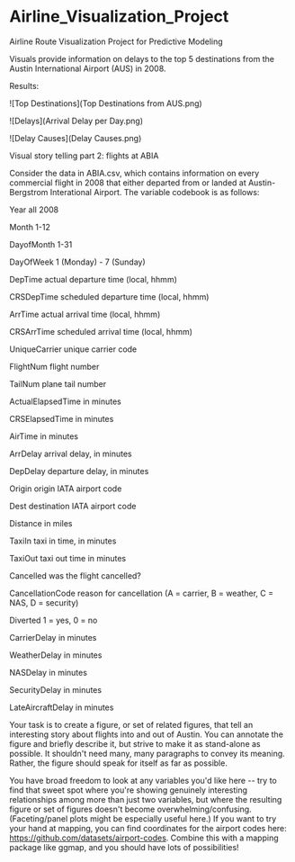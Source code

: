 # Airline_Visualization_Project

Airline Route Visualization Project for Predictive Modeling 

Visuals provide information on delays to the top 5 destinations from the Austin International Airport (AUS) in 2008. 

Results:

![Top Destinations](Top Destinations from AUS.png)

![Delays](Arrival Delay per Day.png)

![Delay Causes](Delay Causes.png)

Visual story telling part 2: flights at ABIA

Consider the data in ABIA.csv, which contains information on every commercial flight in 2008 that either departed from or landed at Austin-Bergstrom Interational Airport. The variable codebook is as follows:

Year all 2008

Month 1-12

DayofMonth 1-31

DayOfWeek 1 (Monday) - 7 (Sunday)

DepTime actual departure time (local, hhmm)

CRSDepTime scheduled departure time (local, hhmm)

ArrTime actual arrival time (local, hhmm)

CRSArrTime scheduled arrival time (local, hhmm)

UniqueCarrier unique carrier code

FlightNum flight number

TailNum plane tail number

ActualElapsedTime in minutes

CRSElapsedTime in minutes

AirTime in minutes

ArrDelay arrival delay, in minutes

DepDelay departure delay, in minutes

Origin origin IATA airport code

Dest destination IATA airport code

Distance in miles

TaxiIn taxi in time, in minutes

TaxiOut taxi out time in minutes

Cancelled was the flight cancelled?

CancellationCode reason for cancellation (A = carrier, B = weather, C = NAS, D = security)

Diverted 1 = yes, 0 = no

CarrierDelay in minutes

WeatherDelay in minutes

NASDelay in minutes

SecurityDelay in minutes

LateAircraftDelay in minutes

Your task is to create a figure, or set of related figures, that tell an interesting story about flights into and out of Austin. You can annotate the figure and briefly describe it, but strive to make it as stand-alone as possible. It shouldn't need many, many paragraphs to convey its meaning. Rather, the figure should speak for itself as far as possible.

You have broad freedom to look at any variables you'd like here -- try to find that sweet spot where you're showing genuinely interesting relationships among more than just two variables, but where the resulting figure or set of figures doesn't become overwhelming/confusing. (Faceting/panel plots might be especially useful here.) If you want to try your hand at mapping, you can find coordinates for the airport codes here: https://github.com/datasets/airport-codes. Combine this with a mapping package like ggmap, and you should have lots of possibilities!

